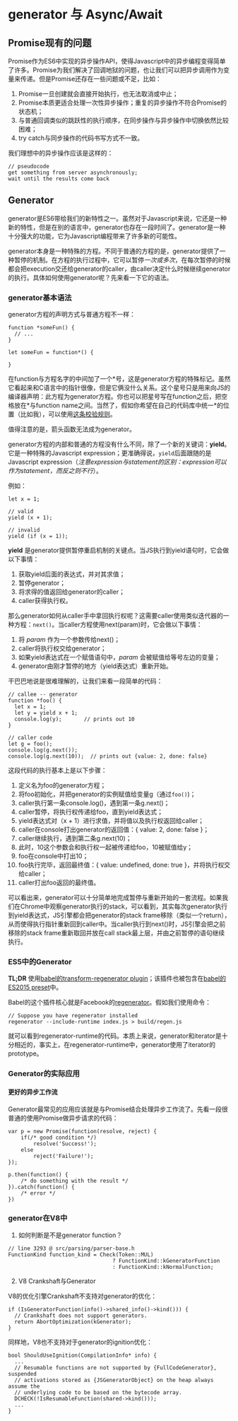 # generator 与 Async/Await

## Promise现有的问题

Promise作为ES6中实现的异步操作API，使得Javascript中的异步编程变得简单了许多。Promise为我们解决了回调地狱的问题，也让我们可以把异步调用作为变量来传递。但是Promise还存在一些问题或不足，比如：
1. Promise一旦创建就会直接开始执行，也无法取消或中止；
2. Promise本质更适合处理一次性异步操作；重复的异步操作不符合Promise的状态机；
3. 与普通回调类似的跳跃性的执行顺序，在同步操作与异步操作中切换依然比较困难；
4. try catch与同步操作的代码书写方式不一致。

我们理想中的异步操作应该是这样的：

```
// pseudocode
get something from server asynchronously;
wait until the results come back

```

## Generator

generator是ES6带给我们的新特性之一。虽然对于Javascript来说，它还是一种新的特性，但是在别的语言中，generator也存在一段时间了。generator是一种十分强大的功能，它为Javascript编程带来了许多新的可能性。

generator本身是一种特殊的方程。不同于普通的方程的是，generator提供了一种暂停的机制。在方程的执行过程中，它可以暂停*一次或多次*，在每次暂停的时候都会把execution交还给generator的caller，由caller决定什么时候继续generator的执行。具体如何使用generator呢？先来看一下它的语法。

### generator基本语法

generator方程的声明方式与普通方程不一样：

```
function *someFun() {
  // ...
}

let someFun = function*() {

}
```

在function与方程名字的中间加了一个\*号，这是generator方程的特殊标记。虽然它看起来和C语言中的指针很像，但是它俩没什么关系。这个星号只是用来向JS的编译器声明：此方程为generator方程。你也可以把星号写在function之后，把空格放在\*与function name之间。当然了，假如你希望在自己的代码库中统一\*的位置（比如我），可以使用[这条校验规则](http://eslint.org/docs/rules/generator-star-spacing)。

值得注意的是，箭头函数无法成为generator。

generator方程的内部和普通的方程没有什么不同，除了一个新的关键词：**yield**。它是一种特殊的Javascript expression；更准确得说，`yield`后面跟随的是Javascript expression（*注意expression与statement的区别：expression可以作为statement，而反之则不行*）。

例如：
```
let x = 1;

// valid
yield (x + 1);

// invalid
yield (if (x = 1));
```

**yield** 是generator提供暂停重启机制的关键点。当JS执行到yield语句时，它会做以下事情：

1. 获取yield后面的表达式，并对其求值；
2. 暂停generator；
3. 将求得的值返回给generator的caller；
4. caller获得执行权。

那么generator如何从caller手中拿回执行权呢？这需要caller使用类似迭代器的一种方程：`next()`。当caller方程使用next(param)时，它会做以下事情：

1. 将 *param* 作为一个参数传给next()；
2. caller将执行权交给generator；
3. 如果yield表达式在一个赋值语句中，*param* 会被赋值给等号左边的变量；
4. generator由刚才暂停的地方（yield表达式）重新开始。

干巴巴地说是很难理解的，让我们来看一段简单的代码：
```
// callee -- generator
function *foo() {
  let x = 1;
  let y = yield x + 1;
  console.log(y);       // prints out 10
}

// caller code
let g = foo();
console.log(g.next());
console.log(g.next(10));  // prints out {value: 2, done: false}

```

这段代码的执行基本上是以下步骤：
1. 定义名为foo的generator方程；
2. 将foo初始化，并把generator的实例赋值给变量g（通过`foo()`)；
3. caller执行第一条console.log()，遇到第一条g.next()；
4. caller暂停，将执行权传递给foo，直到yield表达式；
5. yield表达式对（x + 1）进行求值，并将值以及执行权返回给caller；
6. caller在console打出generator的返回值：{ value: 2, done: false }；
7. caller继续执行，遇到第二条g.next(10)；
8. 此时，10这个参数会和执行权一起被传递给foo，10被赋值给y；
9. foo在console中打出10；
10. foo执行完毕，返回最终值：{ value: undefined, done: true }，并将执行权交给caller；
11. caller打出foo返回的最终值。

可以看出来，generator可以十分简单地完成暂停与重新开始的一套流程。如果我们在Chrome中观察generator执行的stack，可以看到，其实每次generator执行到yield表达式，JS引擎都会把generator的stack frame移除（类似一个return），从而使得执行指针重新回到caller中。当caller执行到next()时，JS引擎会把之前移除的stack frame重新取回并放在call stack最上层，并由之前暂停的语句继续执行。

### ES5中的Generator

**TL;DR**
使用[babel的transform-regenerator plugin](http://babeljs.io/docs/plugins/transform-regenerator/)；该插件也被包含在[babel的ES2015 preset](http://babeljs.io/docs/plugins/preset-es2015/)中。

Babel的这个插件核心就是Facebook的[regenerator](https://github.com/facebook/regenerator)。假如我们使用命令：
```
// Suppose you have regenerator installed
regenerator --include-runtime index.js > build/regen.js
```
就可以看到regenerator-runtime的代码。本质上来说，generator和iterator是十分相近的，事实上，在regenerator-runtime中，generator使用了iterator的prototype。

### Generator的实际应用

#### 更好的异步工作流

Generator最常见的应用应该就是与Promise结合处理异步工作流了。先看一段很普通的使用Promise做异步请求的代码：
```
var p = new Promise(function(resolve, reject) {
	if(/* good condition */)
		resolve('Success!');
	else
		reject('Failure!');
});

p.then(function() {
	/* do something with the result */
}).catch(function() {
	/* error */
})
```

### generator在V8中

1. 如何判断是不是generator function？

```
// line 3293 @ src/parsing/parser-base.h
FunctionKind function_kind = Check(Token::MUL)
                                 ? FunctionKind::kGeneratorFunction
                                 : FunctionKind::kNormalFunction;
```

2. V8 Crankshaft与Generator

V8的优化引擎Crankshaft不支持对generator的优化：
```
if (IsGeneratorFunction(info()->shared_info()->kind())) {
  // Crankshaft does not support generators.
  return AbortOptimization(kGenerator);
}
```

同样地，V8也不支持对于generator的ignition优化：
```
bool ShouldUseIgnition(CompilationInfo* info) {
  ...
  // Resumable functions are not supported by {FullCodeGenerator}, suspended
  // activations stored as {JSGeneratorObject} on the heap always assume the
  // underlying code to be based on the bytecode array.
  DCHECK(!IsResumableFunction(shared->kind()));
  ...
}


```
